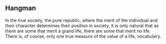 Hangman
-------

In the true society, the pure republic, where the merit of the individual
and their character determines their position in society, it is only natural
that as there are some that merit a grand life, there are some that merit no
life. There is, of course, only one true measure of the value of a life,
vocabulary.
